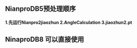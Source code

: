 ## NianproDB5预处理顺序
#### 1.先运行Nianpro2jiaozhun  2.AngleCalculation 3.jiaozhun2.pt
## NinaproDB8 可以直接使用